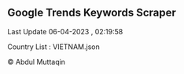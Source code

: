 

## Google Trends Keywords Scraper 
 
Last Update 06-04-2023 , 02:19:58

Country List :
VIETNAM.json



© Abdul Muttaqin 
